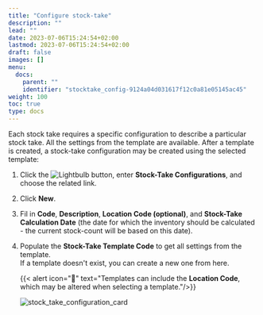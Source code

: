 ```yaml
---
title: "Configure stock-take"
description: ""
lead: ""
date: 2023-07-06T15:24:54+02:00
lastmod: 2023-07-06T15:24:54+02:00
draft: false
images: []
menu:
  docs:
    parent: ""
    identifier: "stocktake_config-9124a04d031617f12c0a81e05145ac45"
weight: 100
toc: true
type: docs
---
```

Each stock take requires a specific configuration to describe a particular stock take. All the settings from the template are available. After a template is created, a stock-take configuration may be created using the selected template: 

1. Click the ![Lightbulb](Lightbulb_icon.PNG) button, enter **Stock-Take Configurations**, and choose the related link.
2. Click **New**. 
3. Fil in **Code**, **Description**, **Location Code (optional)**, and **Stock-Take Calculation Date** (the date for which the inventory should be calculated - the current stock-count will be based on this date).
4. Populate the **Stock-Take Template Code** to get all settings from the template.     
   If a template doesn't exist, you can create a new one from here. 

    {{< alert icon="📝" text="Templates can include the <b>Location Code</b>, which may be altered when selecting a template."/>}}

    ![stock_take_configuration_card](stock_take_configuration_card.png)
